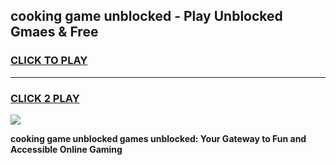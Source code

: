 
## cooking game unblocked - Play Unblocked Gmaes & Free
<h3>
<a href="https://news.freeplayer.one?title=cooking_game_unblocked&ref=16F">CLICK TO PLAY</a></h3>
<hr>

<h3>
<a href="https://news.freeplayer.one?title=cooking_game_unblocked&ref=16F">CLICK 2 PLAY</a>
  
</h3>

<a href="https://news.freeplayer.one?title=cooking_game_unblocked&ref=16F/"><img src="https://clearcache.store/games.png"></a>


**cooking game unblocked games unblocked: Your Gateway to Fun and Accessible Online Gaming**
